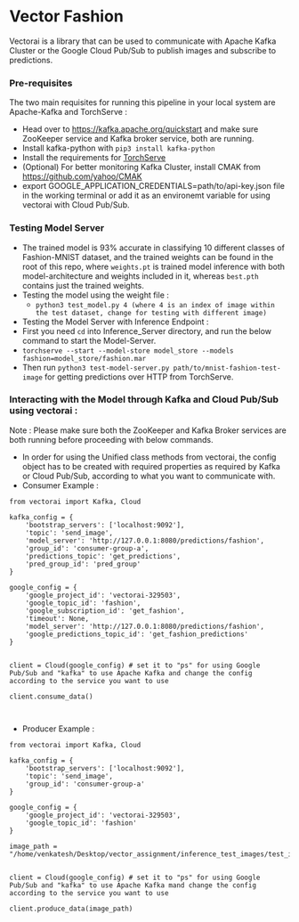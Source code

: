 # Vector Fashion

Vectorai is a library that can be used to communicate with Apache Kafka Cluster or the Google Cloud Pub/Sub to publish images and subscribe to predictions.


### Pre-requisites

The two main requisites for running this pipeline in your local system are Apache-Kafka and TorchServe :

* Head over to https://kafka.apache.org/quickstart and make sure ZooKeeper service and Kafka broker service, both are running.
* Install kafka-python with `pip3 install kafka-python`
* Install the requirements for [TorchServe](https://github.com/pytorch/serve)
* (Optional) For better monitoring Kafka Cluster, install CMAK from https://github.com/yahoo/CMAK
* export GOOGLE_APPLICATION_CREDENTIALS=path/to/api-key.json file in the working terminal or add it as an environemt variable for using vectorai with Cloud Pub/Sub.

### Testing Model Server

* The trained model is 93% accurate in classifying 10 different classes of Fashion-MNIST dataset, and the trained weights can be found in the root of this repo, where `weights.pt` is trained model inference with both model-architecture and weights included in it, whereas `best.pth` contains just the trained weights.
* Testing the model using the weight file :
  * `python3 test_model.py 4 (where 4 is an index of image within the test dataset, change for testing with different image)`
*  Testing the Model Server with Inference Endpoint :
  * First you need `cd` into Inference_Server directory, and run the below command to start the Model-Server.
  * `torchserve --start --model-store model_store --models fashion=model_store/fashion.mar`
  * Then run `python3 test-model-server.py path/to/mnist-fashion-test-image` for getting predictions over HTTP from TorchServe.

### Interacting with the Model through Kafka and Cloud Pub/Sub using vectorai : 

Note : Please make sure both the ZooKeeper and Kafka Broker services are both running before proceeding with below commands.

* In order for using the Unified class methods from vectorai, the config object has to be created with required properties as required by Kafka or Cloud Pub/Sub, according to what you want to communicate with.
*  Consumer Example :

```
from vectorai import Kafka, Cloud

kafka_config = {
	'bootstrap_servers': ['localhost:9092'],
	'topic': 'send_image',
	'model_server': 'http://127.0.0.1:8080/predictions/fashion',
	'group_id': 'consumer-group-a',
	'predictions_topic': 'get_predictions',
	'pred_group_id': 'pred_group'
}

google_config = {
	'google_project_id': 'vectorai-329503',
	'google_topic_id': 'fashion',
	'google_subscription_id': 'get_fashion',
	'timeout': None,
	'model_server': 'http://127.0.0.1:8080/predictions/fashion',
	'google_predictions_topic_id': 'get_fashion_predictions'
}


client = Cloud(google_config) # set it to "ps" for using Google Pub/Sub and "kafka" to use Apache Kafka and change the config according to the service you want to use

client.consume_data()



```

* Producer Example  :
```
from vectorai import Kafka, Cloud

kafka_config = {
	'bootstrap_servers': ['localhost:9092'],
	'topic': 'send_image',
	'group_id': 'consumer-group-a'
}

google_config = {
	'google_project_id': 'vectorai-329503',
	'google_topic_id': 'fashion'
}

image_path = "/home/venkatesh/Desktop/vector_assignment/inference_test_images/test_image2.jpeg"


client = Cloud(google_config) # set it to "ps" for using Google Pub/Sub and "kafka" to use Apache Kafka mand change the config according to the service you want to use

client.produce_data(image_path)
```

